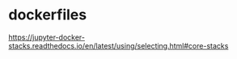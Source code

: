 # dockerfiles

https://jupyter-docker-stacks.readthedocs.io/en/latest/using/selecting.html#core-stacks
